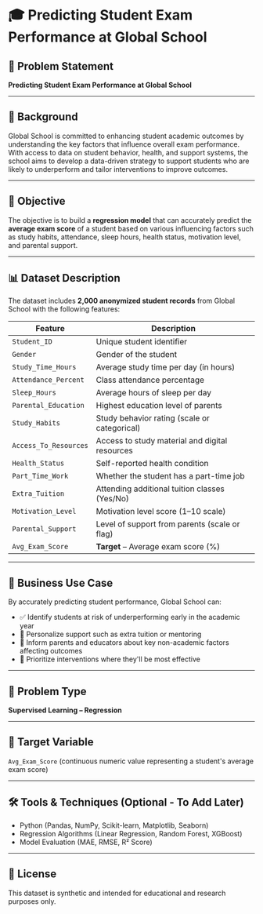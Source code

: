 # 🎓 Predicting Student Exam Performance at Global School

## 📌 Problem Statement

**Predicting Student Exam Performance at Global School**

---

## 🏫 Background

Global School is committed to enhancing student academic outcomes by understanding the key factors that influence overall exam performance. With access to data on student behavior, health, and support systems, the school aims to develop a data-driven strategy to support students who are likely to underperform and tailor interventions to improve outcomes.

---

## 🎯 Objective

The objective is to build a **regression model** that can accurately predict the **average exam score** of a student based on various influencing factors such as study habits, attendance, sleep hours, health status, motivation level, and parental support.

---

## 📊 Dataset Description

The dataset includes **2,000 anonymized student records** from Global School with the following features:

| Feature               | Description                                      |
|-----------------------|--------------------------------------------------|
| `Student_ID`          | Unique student identifier                        |
| `Gender`              | Gender of the student                            |
| `Study_Time_Hours`    | Average study time per day (in hours)            |
| `Attendance_Percent`  | Class attendance percentage                      |
| `Sleep_Hours`         | Average hours of sleep per day                   |
| `Parental_Education`  | Highest education level of parents               |
| `Study_Habits`        | Study behavior rating (scale or categorical)     |
| `Access_To_Resources` | Access to study material and digital resources   |
| `Health_Status`       | Self-reported health condition                   |
| `Part_Time_Work`      | Whether the student has a part-time job          |
| `Extra_Tuition`       | Attending additional tuition classes (Yes/No)    |
| `Motivation_Level`    | Motivation level score (1–10 scale)              |
| `Parental_Support`    | Level of support from parents (scale or flag)    |
| `Avg_Exam_Score`      | **Target** – Average exam score (%)              |

---

## 💼 Business Use Case

By accurately predicting student performance, Global School can:

- ✅ Identify students at risk of underperforming early in the academic year  
- 🎯 Personalize support such as extra tuition or mentoring  
- 📣 Inform parents and educators about key non-academic factors affecting outcomes  
- 📌 Prioritize interventions where they'll be most effective  

---

## 🧠 Problem Type

**Supervised Learning – Regression**

---

## 🎯 Target Variable

`Avg_Exam_Score` (continuous numeric value representing a student's average exam score)

---

## 🛠️ Tools & Techniques (Optional - To Add Later)

- Python (Pandas, NumPy, Scikit-learn, Matplotlib, Seaborn)
- Regression Algorithms (Linear Regression, Random Forest, XGBoost)
- Model Evaluation (MAE, RMSE, R² Score)

---

## 📌 License

This dataset is synthetic and intended for educational and research purposes only.
